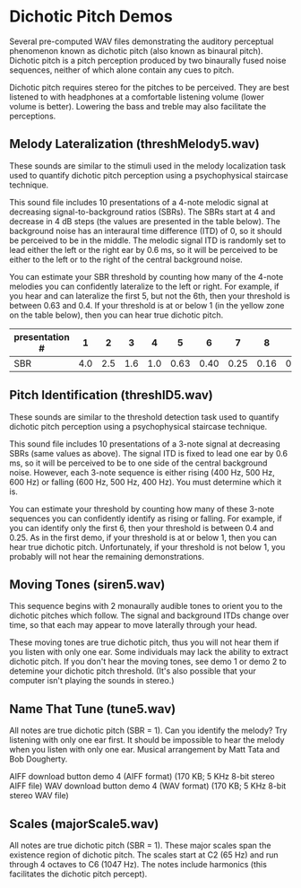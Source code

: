 # Dichotic Pitch Demos

Several pre-computed WAV files demonstrating the auditory perceptual phenomenon known as dichotic pitch (also known as binaural pitch). Dichotic pitch is a pitch perception produced by two binaurally fused noise sequences, neither of which alone contain any cues to pitch.

Dichotic pitch requires stereo for the pitches to be perceived. They are best listened to with headphones at a comfortable listening volume (lower volume is better). Lowering the bass and treble may also facilitate the perceptions.

## Melody Lateralization (threshMelody5.wav)

These sounds are similar to the stimuli used in the melody localization task used to quantify dichotic pitch perception using a psychophysical staircase technique.

This sound file includes 10 presentations of a 4-note melodic signal at decreasing signal-to-background ratios (SBRs). The SBRs start at 4 and decrease in 4 dB steps (the values are presented in the table below). The background noise has an interaural time difference (ITD) of 0, so it should be perceived to be in the middle. The melodic signal ITD is randomly set to lead either the left or the right ear by 0.6 ms, so it will be perceived to be either to the left or to the right of the central background noise.

You can estimate your SBR threshold by counting how many of the 4-note melodies you can confidently lateralize to the left or right. For example, if you hear and can lateralize the first 5, but not the 6th, then your threshold is between 0.63 and 0.4. If your threshold is at or below 1 (in the yellow zone on the table below), then you can hear true dichotic pitch.

| presentation # |  1  |  2  |  3  |  4  |   5  |   6  |   7  |   8  |   9  |  10  |
|----------------|-----|-----|-----|-----|------|------|------|------|------|------|
|            SBR | 4.0 | 2.5 | 1.6 | 1.0 | 0.63 | 0.40 | 0.25 | 0.16 | 0.10 | 0.06 |


## Pitch Identification (threshID5.wav)
These sounds are similar to the threshold detection task used to quantify dichotic pitch perception using a psychophysical staircase technique.

This sound file includes 10 presentations of a 3-note signal at decreasing SBRs (same values as above). The signal ITD is fixed to lead one ear by 0.6 ms, so it will be perceived to be to one side of the central background noise. However, each 3-note sequence is either rising (400 Hz, 500 Hz, 600 Hz) or falling (600 Hz, 500 Hz, 400 Hz). You must determine which it is.

You can estimate your threshold by counting how many of these 3-note sequences you can confidently identify as rising or falling. For example, if you can identify only the first 6, then your threshold is between 0.4 and 0.25. As in the first demo, if your threshold is at or below 1, then you can hear true dichotic pitch. Unfortunately, if your threshold is not below 1, you probably will not hear the remaining demonstrations.

## Moving Tones (siren5.wav)
This sequence begins with 2 monaurally audible tones to orient you to the dichotic pitches which follow. The signal and background ITDs change over time, so that each may appear to move laterally through your head.

These moving tones are true dichotic pitch, thus you will not hear them if you listen with only one ear. Some individuals may lack the ability to extract dichotic pitch. If you don't hear the moving tones, see demo 1 or demo 2 to detemine your dichotic pitch threshold. (It's also possible that your computer isn't playing the sounds in stereo.)

## Name That Tune (tune5.wav)
All notes are true dichotic pitch (SBR = 1). Can you identify the melody? Try listening with only one ear first. It should be impossible to hear the melody when you listen with only one ear. Musical arrangement by Matt Tata and Bob Dougherty.

AIFF download button demo 4 (AIFF format) (170 KB; 5 KHz 8-bit stereo AIFF file)
WAV download button demo 4 (WAV format) (170 KB; 5 KHz 8-bit stereo WAV file)

## Scales (majorScale5.wav)
All notes are true dichotic pitch (SBR = 1). These major scales span the existence region of dichotic pitch. The scales start at C2 (65 Hz) and run through 4 octaves to C6 (1047 Hz). The notes include harmonics (this facilitates the dichotic pitch percept).
